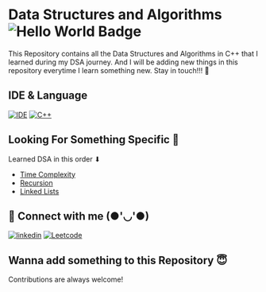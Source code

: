 
# Data Structures and Algorithms ![Hello World Badge](https://img.shields.io/badge/Hello%20World-blue)

This Repository contains all the Data Structures and Algorithms in C++ that I learned during my DSA journey. 
And I will be adding new things in this repository everytime I learn something new.
Stay in touch!!! 🤗



## IDE & Language

[![IDE](https://img.shields.io/badge/VSCode-0078D4?style=for-the-badge&logo=visual%20studio%20code&logoColor=white)](https://code.visualstudio.com/download)
[![C++](https://img.shields.io/badge/C%2B%2B-00599C?style=for-the-badge&logo=c%2B%2B&logoColor=white)]()

## Looking For Something Specific 🤔
Learned DSA in this order ⬇  
- [Time Complexity](https://www.geeksforgeeks.org/understanding-time-complexity-simple-examples/)
- [Recursion](https://github.com/1622vishal/Data-Structures-and-Algorithms/tree/master/Recursion)
- [Linked Lists](https://github.com/1622vishal/Data-Structures-and-Algorithms/tree/master/LinkedLists)
 
## 🔗 Connect with me (●'◡'●) 

[![linkedin](https://img.shields.io/badge/linkedin-0A66C2?style=for-the-badge&logo=linkedin&logoColor=white)](https://www.linkedin.com/in/vishal-yadav-347275225/)
[![Leetcode](https://img.shields.io/badge/-LeetCode-FFA116?style=for-the-badge&logo=LeetCode&logoColor=black)](https://leetcode.com/vishalyadav1622/)

## Wanna add something to this Repository 😇

Contributions are always welcome!